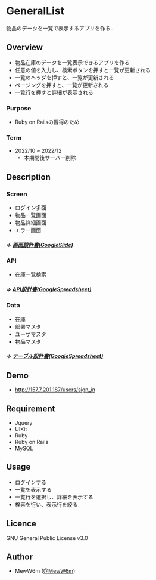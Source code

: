 # GeneralList
物品のデータを一覧で表示するアプリを作る..

## Overview
- 物品在庫のデータを一覧表示できるアプリを作る
- 任意の値を入力し、検索ボタンを押すと一覧が更新される
- 一覧のヘッダを押すと、一覧が更新される
- ページングを押すと、一覧が更新される
- 一覧行を押すと詳細が表示される

### Purpose
- Ruby on Railsの習得のため

### Term
- 2022/10 ~ 2022/12
    - 本期間後サーバー削除

## Description

### Screen
- ログイン多面
- 物品一覧画面
- 物品詳細画面
- エラー画面
##### => [画面設計書(GoogleSlide)](https://docs.google.com/presentation/d/15h6uCa-Kj98WNsX8mHK1W7VR225Ffy--kLtzchGc1Ak)

### API
- 在庫一覧検索
##### => [API設計書(GoogleSpreadsheet)](https://docs.google.com/spreadsheets/d/1mZATkJLa1hqVdCRpNHM_r63aZ3gvTpsMuirE27ozTLw/edit#gid=0)

### Data
- 在庫
- 部署マスタ
- ユーザマスタ
- 物品マスタ
##### => [テーブル設計書(GoogleSpreadsheet)](https://docs.google.com/spreadsheets/d/17GF_0c8uyNnVr62vYrG8tGEePTFhA6uO6l_dLL8K9pY)

## Demo
- http://157.7.201.187/users/sign_in

## Requirement
- Jquery
- UIKit
- Ruby
- Ruby on Rails
- MySQL

## Usage
- ログインする
- 一覧を表示する
- 一覧行を選択し、詳細を表示する
- 検索を行い、表示行を絞る

## Licence
GNU General Public License v3.0

## Author
- MewW6m ([@MewW6m](https://github.com/MewW6m/))
